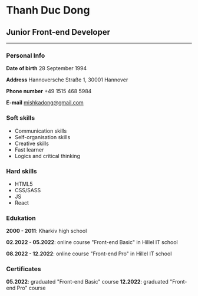 # Thanh Duc Dong

## Junior Front-end Developer
***
### Personal Info

**Date of birth**
28 September 1994

**Address** 
Hannoversche Straße 1, 30001 Hannover

**Phone number**
+49 1515 468 5984

**E-mail**
mishkadong@gmail.com

### Soft skills

* Communication skills
* Self-organisation skills
* Creative skills
* Fast learner
* Logics and critical thinking

### Hard skills

* HTML5
* CSS/SASS
* JS
* React

### Edukation

**2000 - 2011**:       Kharkiv high school

**02.2022 - 05.2022**: online course "Front-end Basic" in Hillel IT school

**08.2022 - 12.2022**: online course "Front-end Pro" in Hillel IT school

### Certificates
**05.2022**:           graduated "Front-end Basic" course
**12.2022**:           graduated "Front-end Pro" course